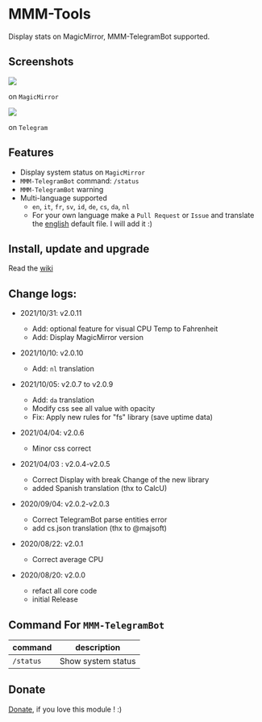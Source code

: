 # MMM-Tools
Display stats on MagicMirror, MMM-TelegramBot supported.

## Screenshots
![](https://github.com/bugsounet/MMM-Tools/blob/dev/capture/capture3.png)

on `MagicMirror`

![](https://github.com/bugsounet/MMM-Tools/blob/dev/capture/capture4.png)

on `Telegram`

## Features
- Display system status on `MagicMirror`
- `MMM-TelegramBot` command: `/status`
- `MMM-TelegramBot` warning
- Multi-language supported 
  * `en`, `it`, `fr`, `sv`, `id`, `de`, `cs`, `da`, `nl`
  * For your own language make a `Pull Request` or `Issue` and translate the [english](https://github.com/bugsounet/MMM-Tools/blob/dev/translations/en.json) default file. I will add it :)

## Install, update and upgrade
Read the [wiki](http://wiki.bugsounet.fr/en/MMM-Tools)

## Change logs:

* 2021/10/31: v2.0.11
  * Add: optional feature for visual CPU Temp to Fahrenheit
  * Add: Display MagicMirror version

* 2021/10/10: v2.0.10
  * Add: `nl` translation

* 2021/10/05: v2.0.7 to v2.0.9
  * Add: `da` translation
  * Modify css see all value with opacity
  * Fix: Apply new rules for "fs" library (save uptime data)

* 2021/04/04: v2.0.6
  - Minor css correct

* 2021/04/03 : v2.0.4-v2.0.5
  - Correct Display with break Change of the new library
  - added Spanish translation (thx to CalcU)

* 2020/09/04: v2.0.2-v2.0.3
  - Correct TelegramBot parse entities error
  - add cs.json translation (thx to @majsoft)

* 2020/08/22: v2.0.1
  - Correct average CPU

* 2020/08/20: v2.0.0
  - refact all core code
  - initial Release

## Command For `MMM-TelegramBot`
|command | description
|--- |---
|`/status` | Show system status

## Donate
 [Donate](https://www.paypal.com/cgi-bin/webscr?cmd=_s-xclick&hosted_button_id=TTHRH94Y4KL36&source=url), if you love this module ! :)
